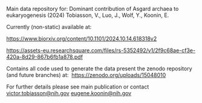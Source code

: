 Main data repository for:
Dominant contribution of Asgard archaea to eukaryogenesis (2024) 
Tobiasson, V., Luo, J., Wolf, Y., Koonin, E.

Currently (non-static) available at: 

https://www.biorxiv.org/content/10.1101/2024.10.14.618318v2

https://assets-eu.researchsquare.com/files/rs-5352492/v1/2f9c68ae-cf3e-420a-8d29-867b6fb1a878.pdf

Contains all code used to generate the data present the zenodo repository (and future branches) at: 
https://zenodo.org/uploads/15048010

For further details please see main publication or contact
victor.tobiasson@nih.gov
eugene.koonin@nih.gov
